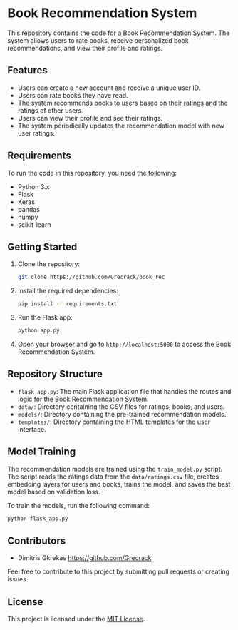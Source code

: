 # Book Recommendation System

This repository contains the code for a Book Recommendation System. The system allows users to rate books, receive personalized book recommendations, and view their profile and ratings.

## Features

- Users can create a new account and receive a unique user ID.
- Users can rate books they have read.
- The system recommends books to users based on their ratings and the ratings of other users.
- Users can view their profile and see their ratings.
- The system periodically updates the recommendation model with new user ratings.

## Requirements

To run the code in this repository, you need the following:

- Python 3.x
- Flask
- Keras
- pandas
- numpy
- scikit-learn

## Getting Started

1. Clone the repository:

   ```bash
   git clone https://github.com/Grecrack/book_rec
   ```

2. Install the required dependencies:

   ```bash
   pip install -r requirements.txt
   ```

3. Run the Flask app:

   ```bash
   python app.py
   ```

4. Open your browser and go to `http://localhost:5000` to access the Book Recommendation System.

## Repository Structure

- `flask_app.py`: The main Flask application file that handles the routes and logic for the Book Recommendation System.
- `data/`: Directory containing the CSV files for ratings, books, and users.
- `models/`: Directory containing the pre-trained recommendation models.
- `templates/`: Directory containing the HTML templates for the user interface.

## Model Training

The recommendation models are trained using the `train_model.py` script. The script reads the ratings data from the `data/ratings.csv` file, creates embedding layers for users and books, trains the model, and saves the best model based on validation loss.

To train the models, run the following command:

```bash
python flask_app.py
```

## Contributors

- Dimitris Gkrekas https://github.com/Grecrack

Feel free to contribute to this project by submitting pull requests or creating issues.

## License

This project is licensed under the [MIT License](LICENSE).
```

